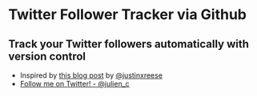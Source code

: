# Twitter Follower Tracker via Github

## Track your Twitter followers automatically with version control
- Inspired by [this blog post](http://dashdingo.org/post/8503788176/track-twitter-followers-with-github) by [@justinxreese](https://github.com/justinxreese)
- [Follow me on Twitter! - @julien_c](http://twitter.com/julien_c)


